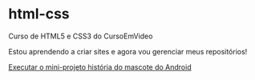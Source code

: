 # html-css
Curso de HTML5 e CSS3 do CursoEmVideo

Estou aprendendo a criar sites e agora vou gerenciar meus repositórios!

<a href="https://https://matheusnascimento021.github.io/html-css/sitedoandroid2.0">Executar o mini-projeto história do mascote do Android